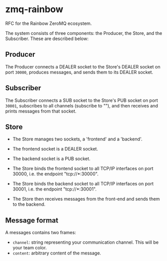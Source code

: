 zmq-rainbow
===========

RFC for the Rainbow ZeroMQ ecosystem.

The system consists of three components: the Producer, the Store, and the Subscriber. These are described below:

## Producer

The Producer connects a DEALER socket to the Store's DEALER socket on port `30000`, produces messages, and sends them to its DEALER socket.

## Subscriber

The Subscriber connects a SUB socket to the Store's PUB socket on port `30001`, subscribes to all channels (subscribe to ""), and then receives and prints messages from that socket.

## Store

* The Store manages two sockets, a 'frontend' and a 'backend'.

* The frontend socket is a DEALER socket.

* The backend socket is a PUB socket.

* The Store binds the frontend socket to all TCP/IP interfaces on port 30000, i.e. the endpoint "tcp://*:30000".

* The Store binds the backend socket to all TCP/IP interfaces on port 30001, i.e. the endpoint "tcp://*:30001".

* The Store then receives messages from the front-end and sends them to the backend.

## Message format

A messages contains two frames:

* `channel`: string representing your communication channel. This will be your team color.
* `content`: arbitrary content of the message.

